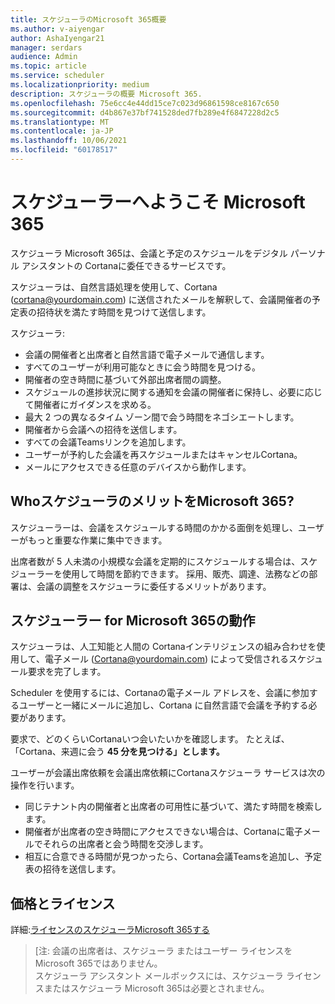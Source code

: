 ```yaml
---
title: スケジューラのMicrosoft 365概要
ms.author: v-aiyengar
author: AshaIyengar21
manager: serdars
audience: Admin
ms.topic: article
ms.service: scheduler
ms.localizationpriority: medium
description: スケジューラの概要 Microsoft 365.
ms.openlocfilehash: 75e6cc4e44dd15ce7c023d96861598ce8167c650
ms.sourcegitcommit: d4b867e37bf741528ded7fb289e4f6847228d2c5
ms.translationtype: MT
ms.contentlocale: ja-JP
ms.lasthandoff: 10/06/2021
ms.locfileid: "60178517"
---
```

# <a name="welcome-to-scheduler-for-microsoft-365"></a>スケジューラーへようこそ Microsoft 365

スケジューラ Microsoft 365は、会議と予定のスケジュールをデジタル パーソナル アシスタントの Cortanaに委任できるサービスです。 

スケジューラは、自然言語処理を使用して、Cortana (cortana@yourdomain.com) に送信されたメールを解釈して、会議開催者の予定表の招待状を満たす時間を見つけて送信します。   

スケジューラ: 

- 会議の開催者と出席者と自然言語で電子メールで通信します。
- すべてのユーザーが利用可能なときに会う時間を見つける。
- 開催者の空き時間に基づいて外部出席者間の調整。
- スケジュールの進捗状況に関する通知を会議の開催者に保持し、必要に応じて開催者にガイダンスを求める。
- 最大 2 つの異なるタイム ゾーン間で会う時間をネゴシエートします。
- 開催者から会議への招待を送信します。
- すべての会議Teamsリンクを追加します。
- ユーザーが予約した会議を再スケジュールまたはキャンセルCortana。
- メールにアクセスできる任意のデバイスから動作します。

## <a name="who-can-benefit-from-scheduler-for-microsoft-365"></a>WhoスケジューラのメリットをMicrosoft 365?

スケジューラーは、会議をスケジュールする時間のかかる面倒を処理し、ユーザーがもっと重要な作業に集中できます。 

出席者数が 5 人未満の小規模な会議を定期的にスケジュールする場合は、スケジューラーを使用して時間を節約できます。  採用、販売、調達、法務などの部署は、会議の調整をスケジューラに委任するメリットがあります。

## <a name="how-does-scheduler-for-microsoft-365-work"></a>スケジューラー for Microsoft 365の動作

スケジューラは、人工知能と人間の Cortanaインテリジェンスの組み合わせを使用して、電子メール (Cortana@yourdomain.com) によって受信されるスケジュール要求を完了します。  

Scheduler を使用するには、Cortanaの電子メール アドレスを、会議に参加するユーザーと一緒にメールに追加し、Cortana に自然言語で会議を予約する必要があります。 

要求で、どのくらいCortanaいつ会いたいかを確認します。 たとえば、「Cortana、来週に会う **45 分を見つける」とします。**

ユーザーが会議出席依頼を会議出席依頼にCortanaスケジューラ サービスは次の操作を行います。 

- 同じテナント内の開催者と出席者の可用性に基づいて、満たす時間を検索します。
- 開催者が出席者の空き時間にアクセスできない場合は、Cortanaに電子メールでそれらの出席者と会う時間を交渉します。 
- 相互に合意できる時間が見つかったら、Cortana会議Teamsを追加し、予定表の招待を送信します。 

## <a name="pricing-and-licensing"></a>価格とライセンス

詳細:[ライセンスのスケジューラMicrosoft 365する](https://www.microsoft.com/microsoft-365/meeting-scheduler-pricing)

>[注: 会議の出席者は、スケジューラ またはユーザー ライセンスをMicrosoft 365ではありません。 <br>スケジューラ アシスタント メールボックスには、スケジューラ ライセンスまたはスケジューラ Microsoft 365は必要とされません。

